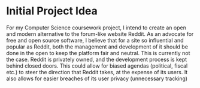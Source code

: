 # Initial Project Idea

For my Computer Science coursework project, I intend to create an open and modern alternative to the forum-like website Reddit.
As an advocate for free and open source software, I believe that for a site so influential and popular as Reddit, both the management and development of it should be done in the open to keep the platform fair and neutral.
This is currently not the case. Reddit is privately owned, and the development process is kept behind closed doors. This could allow for biased agendas (political, fiscal etc.) to steer the direction that Reddit takes, at the expense of its users. It also allows for easier breaches of its user privacy (unnecessary tracking)    


